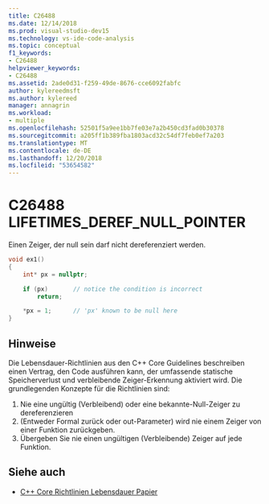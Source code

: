 ```yaml
---
title: C26488
ms.date: 12/14/2018
ms.prod: visual-studio-dev15
ms.technology: vs-ide-code-analysis
ms.topic: conceptual
f1_keywords:
- C26488
helpviewer_keywords:
- C26488
ms.assetid: 2ade0d31-f259-49de-8676-cce6092fabfc
author: kylereedmsft
ms.author: kylereed
manager: annagrin
ms.workload:
- multiple
ms.openlocfilehash: 52501f5a9ee1bb7fe03e7a2b450cd3fad0b30378
ms.sourcegitcommit: a205ff1b389fba1803acd32c54df7feb0ef7a203
ms.translationtype: MT
ms.contentlocale: de-DE
ms.lasthandoff: 12/20/2018
ms.locfileid: "53654582"
---
```

# <a name="c26488-lifetimesderefnullpointer"></a>C26488 LIFETIMES_DEREF_NULL_POINTER

Einen Zeiger, der null sein darf nicht dereferenziert werden.

```cpp
void ex1()
{
    int* px = nullptr;

    if (px)       // notice the condition is incorrect
        return;

    *px = 1;      // 'px' known to be null here
}
```

## <a name="remarks"></a>Hinweise

Die Lebensdauer-Richtlinien aus den C++ Core Guidelines beschreiben einen Vertrag, den Code ausführen kann, der umfassende statische Speicherverlust und verbleibende Zeiger-Erkennung aktiviert wird. Die grundlegenden Konzepte für die Richtlinien sind:

1) Nie eine ungültig (Verbleibend) oder eine bekannte-Null-Zeiger zu dereferenzieren
2) (Entweder Formal zurück oder out-Parameter) wird nie einem Zeiger von einer Funktion zurückgeben.
3) Übergeben Sie nie einen ungültigen (Verbleibende) Zeiger auf jede Funktion.

## <a name="see-also"></a>Siehe auch

- [C++ Core Richtlinien Lebensdauer Papier](https://github.com/isocpp/CppCoreGuidelines/blob/master/docs/Lifetime.pdf)
